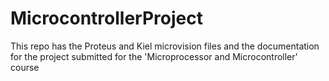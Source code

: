 # MicrocontrollerProject

This repo has the Proteus and Kiel microvision files and the documentation for the project submitted for the 'Microprocessor and Microcontroller' course
